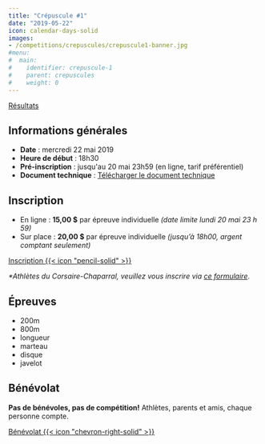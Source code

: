 ```yaml
---
title: "Crépuscule #1"
date: "2019-05-22"
icon: calendar-days-solid
images:
- /competitions/crepuscules/crepuscule1-banner.jpg
#menu:
#  main:
#    identifier: crepuscule-1
#    parent: crepuscules
#    weight: 0
---
```


[Résultats](/resultats/2019/crepuscule-coch-1/)

## Informations générales

- **Date** : mercredi 22 mai 2019
- **Heure de début** : 18h30
- **Pré-inscription** : jusqu'au 20 mai 23h59 (en ligne, tarif préférentiel)
- **Document technique** : [Télécharger le document technique](https://assets.corsaire-chaparral.org/competitions/2019/crepuscules/crepuscule-1-document-technique.pdf)

## Inscription

- En ligne : **15,00 $** par épreuve individuelle _(date limite lundi 20 mai 23 h 59)_
- Sur place : **20,00 $** par épreuve individuelle _(jusqu’à 18h00, argent comptant seulement)_

<a href="https://avs-sport.com/inscriptions.php?comp=388&user=None&key=" class="btn btn-primary" target="_blank">Inscription {{< icon "pencil-solid" >}}</a>

_\*Athlètes du Corsaire-Chaparral, veuillez vous inscrire via [ce formulaire](https://campagnes.corsaire-chaparral.org/inscription-crepuscule-1-2019)_.

## Épreuves

- 200m
- 800m
- longueur
- marteau
- disque
- javelot

## Bénévolat

**Pas de bénévoles, pas de compétition!** Athlètes, parents et amis, chaque personne compte.

<a href="https://campagnes.corsaire-chaparral.org/benevolat-crepuscule-1-2019" class="btn btn-primary" target="_blank">Bénévolat {{< icon "chevron-right-solid" >}}</a>
